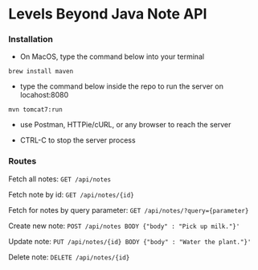 # Levels Beyond Java Note API

### Installation

- On MacOS, type the command below into your terminal

```brew install maven```

- type the command below inside the repo to run the server on locahost:8080

```mvn tomcat7:run```

- use Postman, HTTPie/cURL, or any browser to reach the server

- CTRL-C to stop the server process

### Routes

Fetch all notes: 
`GET /api/notes`

Fetch note by id: 
`GET /api/notes/{id}`

Fetch for notes by query parameter: 
`GET /api/notes/?query={parameter}`

Create new note: 
`POST /api/notes BODY {"body" : "Pick up milk."}'`

Update note: 
`PUT /api/notes/{id} BODY {"body" : "Water the plant."}'`

Delete note: 
`DELETE /api/notes/{id}`

